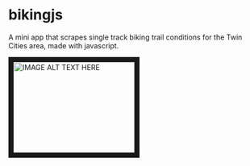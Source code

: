 bikingjs
========

A mini app that scrapes single track biking trail conditions for the Twin Cities area, made with javascript.


<a onclick="console.log(234)"><img src="http://img.youtube.com/vi/YOUTUBE_VIDEO_ID_HERE/0.jpg" 
alt="IMAGE ALT TEXT HERE" width="240" height="180" border="10" /></a>
